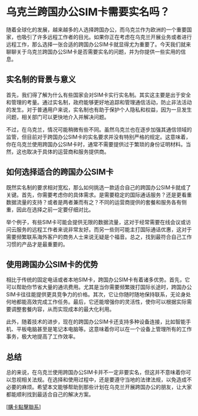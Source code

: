 # 乌克兰跨国办公SIM卡需要实名吗？

随着全球化的发展，越来越多的人选择跨国办公，而乌克兰作为欧洲的一个重要国家，也吸引了许多远程工作者的目光。如果你正在考虑在乌克兰开展业务或者进行远程工作，那么选择一张合适的跨国办公SIM卡就显得尤为重要了。今天我们就来聊聊关于乌克兰跨国办公SIM卡是否需要实名的问题，并为你提供一些实用的信息。

## 实名制的背景与意义

首先，我们得了解为什么有些国家会对SIM卡实行实名制。其实这主要是出于安全和管理的考量。通过实名制，政府能够更好地追踪和管理通信活动，防止非法活动的发生。对于普通用户来说，实名制也有助于保护个人隐私和权益，因为一旦发生问题，相关部门可以更快地介入并解决问题。

不过，在乌克兰，情况可能稍微有些不同。虽然乌克兰也在逐步加强其通信领域的监管，但目前对于跨国办公SIM卡的实名要求并没有特别严格的规定。这意味着，你在乌克兰使用跨国办公SIM卡时，通常不需要提供过于繁琐的身份证明材料。当然，这也取决于具体的运营商和服务提供商。

## 如何选择适合的跨国办公SIM卡

既然实名制的要求相对宽松，那么如何挑选一款适合自己的跨国办公SIM卡就成了关键。首先，你需要考虑你的具体需求。是需要稳定的国际通话服务？还是更看重数据流量的支持？或者是两者兼而有之？不同的运营商提供的套餐和服务各有侧重，因此在选择之前一定要仔细对比。

举个例子，有些SIM卡可能会提供无限的数据流量，这对于经常需要在线会议或访问云服务的远程工作者来说非常友好。而另一些则可能主打国际通话优惠，这对于需要频繁联系海外客户的商务人士来说无疑是个福音。总之，找到最符合自己工作习惯的产品才是最重要的。

## 使用跨国办公SIM卡的优势

相比于传统的固定电话或者本地SIM卡，跨国办公SIM卡有着诸多优势。首先，它可以帮助你节省大量的通讯费用。尤其是当你需要频繁拨打国际长途时，跨国办公SIM卡往往能提供更具竞争力的价格。其次，它让你随时随地保持联系，无论身处何地都能高效完成工作任务。最后，它还能增强你的灵活性，使你可以根据实际需要调整套餐内容，从而实现成本的最大化利用。

此外，随着技术的进步，现在的跨国办公SIM卡还支持多种设备连接，比如智能手机、平板电脑甚至是笔记本电脑等。这意味着你可以在一个设备上管理所有的工作事务，极大地提高了工作效率。

## 总结

总的来说，在乌克兰使用跨国办公SIM卡并不一定非要实名，但这并不意味着你可以忽视相关法规。在选择和使用过程中，还是要遵守当地的法律法规，以免造成不必要的麻烦。希望本文能够帮助到那些计划在乌克兰开展跨国办公的朋友，让大家都能顺利找到最适合自己的解决方案。

[[購卡點擊聯系](https://t.me/s/esim1088)]